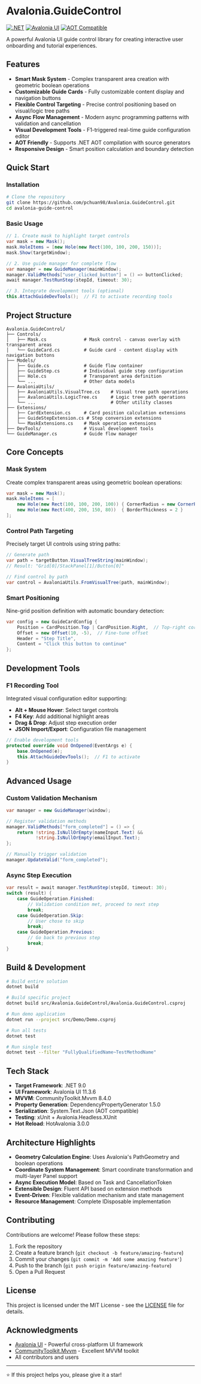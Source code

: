 # Avalonia.GuideControl

[![.NET](https://img.shields.io/badge/.NET-9.0-blue)](https://dotnet.microsoft.com/download)
[![Avalonia UI](https://img.shields.io/badge/Avalonia-11.3.6-purple)](https://avaloniaui.net/)
[![AOT Compatible](https://img.shields.io/badge/AOT-Compatible-green)](https://learn.microsoft.com/en-us/dotnet/core/deploying/native-aot/)

A powerful Avalonia UI guide control library for creating interactive user onboarding and tutorial experiences.

## Features

- **Smart Mask System** - Complex transparent area creation with geometric boolean operations
- **Customizable Guide Cards** - Fully customizable content display and navigation buttons
- **Flexible Control Targeting** - Precise control positioning based on visual/logic tree paths
- **Async Flow Management** - Modern async programming patterns with validation and cancellation
- **Visual Development Tools** - F1-triggered real-time guide configuration editor
- **AOT Friendly** - Supports .NET AOT compilation with source generators
- **Responsive Design** - Smart position calculation and boundary detection

## Quick Start

### Installation

```bash
# Clone the repository
git clone https://github.com/pchuan98/Avalonia.GuideControl.git
cd avalonia-guide-control
```

### Basic Usage

```csharp
// 1. Create mask to highlight target controls
var mask = new Mask();
mask.HoleItems = [new Hole(new Rect(100, 100, 200, 150))];
mask.Show(targetWindow);

// 2. Use guide manager for complete flow
var manager = new GuideManager(mainWindow);
manager.ValidMethods["user_clicked_button"] = () => buttonClicked;
await manager.TestRunStep(stepId, timeout: 30);

// 3. Integrate development tools (optional)
this.AttachGuideDevTools();  // F1 to activate recording tools
```

## Project Structure

```
Avalonia.GuideControl/
├── Controls/
│   ├── Mask.cs              # Mask control - canvas overlay with transparent areas
│   └── GuideCard.cs         # Guide card - content display with navigation buttons
├── Models/
│   ├── Guide.cs             # Guide flow container
│   ├── GuideStep.cs         # Individual guide step configuration
│   ├── Hole.cs              # Transparent area definition
│   └── ...                  # Other data models
├── AvaloniaUtils/
│   ├── AvaloniaUtils.VisualTree.cs    # Visual tree path operations
│   ├── AvaloniaUtils.LogicTree.cs     # Logic tree path operations
│   └── ...                            # Other utility classes
├── Extensions/
│   ├── CardExtension.cs     # Card position calculation extensions
│   ├── GuideStepExtension.cs # Step conversion extensions
│   └── MaskExtensions.cs    # Mask operation extensions
├── DevTools/                # Visual development tools
└── GuideManager.cs          # Guide flow manager
```

## Core Concepts

### Mask System

Create complex transparent areas using geometric boolean operations:

```csharp
var mask = new Mask();
mask.HoleItems = [
    new Hole(new Rect(100, 100, 200, 100)) { CornerRadius = new CornerRadius(8) },
    new Hole(new Rect(400, 200, 150, 80))  { BorderThickness = 2 }
];
```

### Control Path Targeting

Precisely target UI controls using string paths:

```csharp
// Generate path
var path = targetButton.VisualTreeString(mainWindow);
// Result: "Grid[0]/StackPanel[1]/Button[0]"

// Find control by path
var control = AvaloniaUtils.FromVisualTree(path, mainWindow);
```

### Smart Positioning

Nine-grid position definition with automatic boundary detection:

```csharp
var config = new GuideCardConfig {
    Position = CardPosition.Top | CardPosition.Right,  // Top-right corner
    Offset = new Offset(10, -5),  // Fine-tune offset
    Header = "Step Title",
    Content = "Click this button to continue"
};
```

## Development Tools

### F1 Recording Tool

Integrated visual configuration editor supporting:

- **Alt + Mouse Hover**: Select target controls
- **F4 Key**: Add additional highlight areas
- **Drag & Drop**: Adjust step execution order
- **JSON Import/Export**: Configuration file management

```csharp
// Enable development tools
protected override void OnOpened(EventArgs e) {
    base.OnOpened(e);
    this.AttachGuideDevTools();  // F1 to activate
}
```

## Advanced Usage

### Custom Validation Mechanism

```csharp
var manager = new GuideManager(window);

// Register validation methods
manager.ValidMethods["form_completed"] = () => {
    return !string.IsNullOrEmpty(nameInput.Text) && 
           !string.IsNullOrEmpty(emailInput.Text);
};

// Manually trigger validation
manager.UpdateValid("form_completed");
```

### Async Step Execution

```csharp
var result = await manager.TestRunStep(stepId, timeout: 30);
switch (result) {
    case GuideOperation.Finished:
        // Validation condition met, proceed to next step
        break;
    case GuideOperation.Skip:
        // User chose to skip
        break;
    case GuideOperation.Previous:
        // Go back to previous step
        break;
}
```

## Build & Development

```bash
# Build entire solution
dotnet build

# Build specific project
dotnet build src/Avalonia.GuideControl/Avalonia.GuideControl.csproj

# Run demo application
dotnet run --project src/Demo/Demo.csproj

# Run all tests
dotnet test

# Run single test
dotnet test --filter "FullyQualifiedName~TestMethodName"
```

## Tech Stack

- **Target Framework**: .NET 9.0
- **UI Framework**: Avalonia UI 11.3.6
- **MVVM**: CommunityToolkit.Mvvm 8.4.0
- **Property Generation**: DependencyPropertyGenerator 1.5.0
- **Serialization**: System.Text.Json (AOT compatible)
- **Testing**: xUnit + Avalonia.Headless.XUnit
- **Hot Reload**: HotAvalonia 3.0.0

## Architecture Highlights

- **Geometry Calculation Engine**: Uses Avalonia's PathGeometry and boolean operations
- **Coordinate System Management**: Smart coordinate transformation and multi-layer Panel support
- **Async Execution Model**: Based on Task and CancellationToken
- **Extensible Design**: Fluent API based on extension methods
- **Event-Driven**: Flexible validation mechanism and state management
- **Resource Management**: Complete IDisposable implementation

## Contributing

Contributions are welcome! Please follow these steps:

1. Fork the repository
2. Create a feature branch (`git checkout -b feature/amazing-feature`)
3. Commit your changes (`git commit -m 'Add some amazing feature'`)
4. Push to the branch (`git push origin feature/amazing-feature`)
5. Open a Pull Request

## License

This project is licensed under the MIT License - see the [LICENSE](LICENSE) file for details.

## Acknowledgments

- [Avalonia UI](https://avaloniaui.net/) - Powerful cross-platform UI framework
- [CommunityToolkit.Mvvm](https://github.com/CommunityToolkit/dotnet) - Excellent MVVM toolkit
- All contributors and users

---

⭐ If this project helps you, please give it a star!
